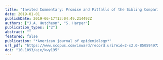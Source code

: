 ```yaml
---
title: "Invited Commentary: Promise and Pitfalls of the Sibling Comparison Design in Studies of Optimal Birth Spacing"
date: 2019-01-01
publishDate: 2019-06-17T13:04:49.214492Z
authors: ["J.A. Hutcheon", "S. Harper"]
publication_types: ["2"]
abstract: ""
featured: false
publication: "*American journal of epidemiology*"
url_pdf: "https://www.scopus.com/inward/record.uri?eid=2-s2.0-85059497283&doi=10.1093%2faje%2fkwy195&partnerID=40&md5=a4a7ca4a1cdb4ee7d4fa5cc365b0ba37"
doi: "10.1093/aje/kwy195"
---
```



